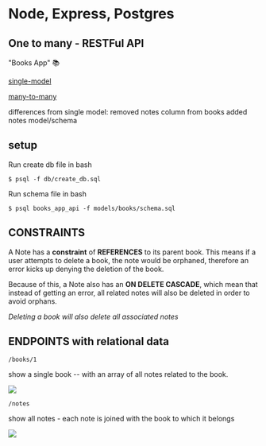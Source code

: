 # Node, Express, Postgres
## One to many - RESTFul API

"Books App" 📚

[single-model]()

[many-to-many]()

differences from single model:
removed notes column from books
added notes model/schema


## setup

Run create db file in bash

```
$ psql -f db/create_db.sql
```

Run schema file in bash

```
$ psql books_app_api -f models/books/schema.sql
```

## CONSTRAINTS

A Note has a **constraint** of **REFERENCES** to its parent book. This means if a user attempts to delete a book, the note would be orphaned, therefore an error kicks up denying the deletion of the book.

Because of this, a Note also has an **ON DELETE CASCADE**, which mean that instead of getting an error, all related notes will also be deleted in order to avoid orphans.

_Deleting a book will also delete all associated notes_


## ENDPOINTS with relational data

`/books/1`

show a single book -- with an array of all notes related to the book.

![](https://i.imgur.com/BZaWqfg.png)

`/notes`

show all notes - each note is joined with the book to which it belongs

![](https://i.imgur.com/C0CFXmZ.png)


